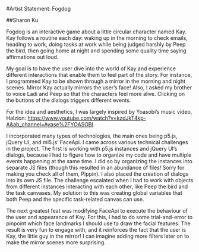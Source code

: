 #Artist Statement: Fogdog

##Sharon Ku

Fogdog is an interactive game about a little circular character named Kay. Kay follows a routine each day: waking up in the morning to check emails, heading to work, doing tasks at work while being judged harshly by Peep the bird, then going home at night and spending some quality time saying affirmations out loud.

My goal is to have the user dive into the world of Kay and experience different interactions that enable them to feel part of the story. For instance, I programmed Kay to be shown through a mirror in the morning and night scenes. Mirror Kay actually mirrors the user’s face! Also, I asked my brother to voice Ladi and Peep so that the characters feel more alive. Clicking on the buttons of the dialogs triggers different events.

For the idea and aesthetics, I was largely inspired by Yoasobi’s music video, Halzion: https://www.youtube.com/watch?v=kzdJkT4kp-A&ab_channel=Ayase%2FYOASOBI.

I incorporated many types of technologies, the main ones being p5.js, jQuery UI, and ml5.js’ FaceApi. I came across various technical challenges in the project. The first is working with p5.js instances and jQuery UI’s dialogs, because I had to figure how to organize my code and have multiple events happening at the same time. I did so by organizing the instances into separate JS files (though this resulted in an abundance of files! Sorry for making you check all of them, Pippin). I also placed the creation of dialogs into its own JS file. The challenge escalated when I had to work with objects from different instances interacting with each other, like Peep the bird and the task canvases. My solution to this was creating global variables that both Peep and the specific task-related canvas can use.

The next greatest feat was modifying FaceApi to execute the behaviour of the user and appearance of Kay. For this, I had to do some trial-and-error to pinpoint which face landmarks I should use to draw the facial features. The result is very fun to engage with, and it reinforces the fact that the user is Kay, the little guy in the mirror! I can imagine adding more filters later on to make the mirror scenes more surprising.

